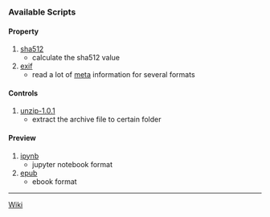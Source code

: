 
### Available Scripts

#### Property
1. [sha512](https://github.com/ccseer/Seer-Scripts/releases/download/Scripts/sha512.zip)
   - calculate the sha512 value
1. [exif](https://github.com/ccseer/Seer-Scripts/releases/download/Scripts/exif.zip)
   - read a lot of [meta](https://exiftool.org/) information for several formats

#### Controls
1. [unzip-1.0.1](https://github.com/ccseer/Seer-Scripts/releases/download/Scripts/unzip-1.0.1.zip)
    - extract the archive file to certain folder

#### Preview
1. [ipynb](https://github.com/ccseer/Seer-Scripts/releases/download/Scripts/ipynb.zip)
   - jupyter notebook format
2. [epub](https://github.com/ccseer/Seer-Scripts/releases/download/Scripts/epub.zip)
   - ebook format






---

[Wiki](https://github.com/ccseer/Seer/wiki/7.-Scripts)
